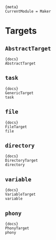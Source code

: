 
    {meta}
    CurrentModule = Maker

# Targets

## `AbstractTarget`

    {docs}
    AbstractTarget
    
## `task`

    {docs}
    GenericTarget
    task
    
## `file`

    {docs}
    FileTarget
    file

## `directory`

    {docs}
    DirectoryTarget
    directory

## `variable`

    {docs}
    VariableTarget
    variable

## `phony`

    {docs}
    PhonyTarget
    phony

